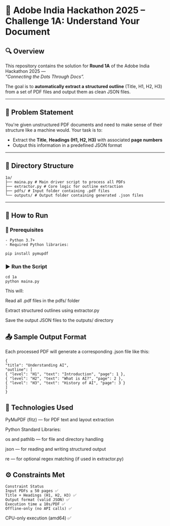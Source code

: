 # 📘 Adobe India Hackathon 2025 – Challenge 1A: Understand Your Document

## 🔍 Overview

This repository contains the solution for **Round 1A** of the Adobe India Hackathon 2025 —  
_“Connecting the Dots Through Docs”._

The goal is to **automatically extract a structured outline** (Title, H1, H2, H3) from a set of PDF files and output them as clean JSON files.

---

## 🧠 Problem Statement

You're given unstructured PDF documents and need to make sense of their structure like a machine would. Your task is to:

- Extract the **Title**, **Headings (H1, H2, H3)** with associated **page numbers**
- Output this information in a predefined JSON format

---

## 📁 Directory Structure
```
1a/
├── maina.py # Main driver script to process all PDFs
├── extractor.py # Core logic for outline extraction
├── pdfs/ # Input folder containing .pdf files
└── outputs/ # Output folder containing generated .json files
```
---

## 🚀 How to Run

### 🐍 Prerequisites
```
- Python 3.7+
- Required Python libraries:
```
```bash
pip install pymupdf
```

### ▶️ Run the Script
```
cd 1a
python maina.py
```
This will:

Read all .pdf files in the pdfs/ folder

Extract structured outlines using extractor.py

Save the output JSON files to the outputs/ directory

## 📤 Sample Output Format
Each processed PDF will generate a corresponding .json file like this:
```
{
"title": "Understanding AI",
"outline": [
{ "level": "H1", "text": "Introduction", "page": 1 },
{ "level": "H2", "text": "What is AI?", "page": 2 },
{ "level": "H3", "text": "History of AI", "page": 3 }
]
}
```
## 🧰 Technologies Used
  PyMuPDF (fitz) — for PDF text and layout extraction
  
  Python Standard Libraries:
  
  os and pathlib — for file and directory handling
  
  json — for reading and writing structured output
  
  re — for optional regex matching (if used in extractor.py)

## ⚙️ Constraints Met
    Constraint Status
    Input PDFs ≤ 50 pages ✅
    Title + Headings (H1, H2, H3) ✅
    Output format (valid JSON) ✅
    Execution time ≤ 10s/PDF ✅
    Offline-only (no API calls) ✅
CPU-only execution (amd64) ✅
